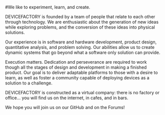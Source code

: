 #We like to experiment, learn, and create.

DEVICEFACTORY is founded by a team of people that relate to each other through technology. We are enthusiastic about the generation of new ideas while exploring problems, and the conversion of these ideas into physical solutions.

Our experience is in software and hardware development, product design, quantitative analysis, and problem solving. Our abilities allow us to create dynamic systems that go beyond what a software only solution can provide.

Execution matters. Dedication and perseverance are required to work though all the stages of design and development in making a finished product.  Our goal is to deliver adaptable platforms to those with a desire to learn, as well as foster a community capable of deploying devices as a solution to a challenge.

DEVICEFACTORY is constructed as a virtual company: there is no factory or office… you will find us on the internet, in cafes, and in bars.

We hope you will join us on our GitHub and on the Forums!
